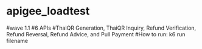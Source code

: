 # apigee_loadtest
#wave 1.1
#6 APIs
#ThaiQR Generation, ThaiQR Inquiry, Refund Verification, Refund Reversal, Refund Advice, and Pull Payment
#How to run: k6 run filename
